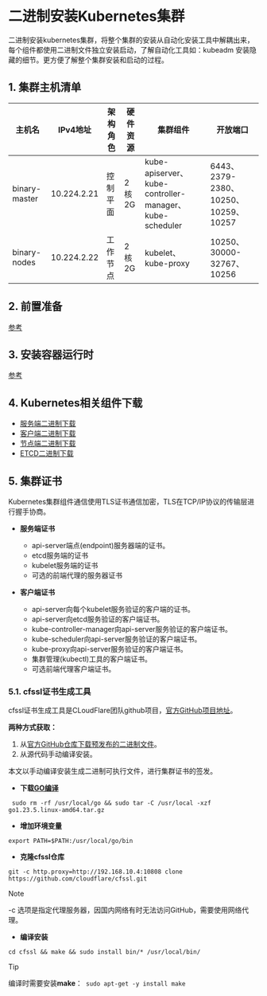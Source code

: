 # 二进制安装Kubernetes集群
二进制安装kubernetes集群，将整个集群的安装从自动化安装工具中解耦出来，每个组件都使用二进制文件独立安装启动，了解自动化工具如：kubeadm 安装隐藏的细节。更方便了解整个集群安装和启动的过程。
## 1. 集群主机清单
|主机名|IPv4地址|架构角色|硬件资源|集群组件|开放端口|
|-----|--------|-------|-------|--------|-------|
|binary-master|10.224.2.21|控制平面|2核2G|kube-apiserver、kube-controller-manager、kube-scheduler|6443、2379-2380、10250、10259、10257|
|binary-nodes|10.224.2.22|工作节点|2核2G|kubelet、kube-proxy|10250、30000-32767、10256|
## 2. 前置准备
[参考](/install/kubeadm-boot-install.md#2-前置准备)
## 3. 安装容器运行时
[参考](/install/kubeadm-boot-install.md#3-安装容器运行时)
## 4. Kubernetes相关组件下载
- [服务端二进制下载](https://dl.k8s.io/v1.32.0/kubernetes-server-linux-amd64.tar.gz)
- [客户端二进制下载](https://dl.k8s.io/v1.32.0/kubernetes-client-linux-amd64.tar.gz)
- [节点端二进制下载](https://dl.k8s.io/v1.32.0/kubernetes-node-linux-amd64.tar.gz)
- [ETCD二进制下载](https://github.com/etcd-io/etcd/releases/download/v3.5.18/etcd-v3.5.18-linux-amd64.tar.gz)
## 5. 集群证书
Kubernetes集群组件通信使用TLS证书通信加密，TLS在TCP/IP协议的传输层进行握手协商。
- **服务端证书**
    - api-server端点(endpoint)服务器端的证书。
    - etcd服务端的证书
    - kubelet服务端的证书
    - 可选的前端代理的服务器证书

- **客户端证书**
    - api-server向每个kubelet服务验证的客户端的证书。
    - api-server向etcd服务验证的客户端证书。
    - kube-controller-manager向api-server服务验证的客户端证书。
    - kube-scheduler向api-server服务验证的客户端证书。
    - kube-proxy向api-server服务验证的客户端证书。
    - 集群管理(kubectl)工具的客户端证书。
    - 可选前端代理客户端证书。

### 5.1. cfssl证书生成工具
cfssl证书生成工具是CLoudFlare团队github项目，[官方GitHub项目地址](https://github.com/cloudflare/cfssl)。

**两种方式获取：**
1. 从[官方GitHub仓库下载预发布的二进制文件](https://github.com/cloudflare/cfssl/releases)。
2. 从源代码手动编译安装。

本文以手动编译安装生成二进制可执行文件，进行集群证书的签发。

- **下载[GO编译](https://go.dev/dl/go1.23.5.linux-amd64.tar.gz)**
```
 sudo rm -rf /usr/local/go && sudo tar -C /usr/local -xzf go1.23.5.linux-amd64.tar.gz
```
- **增加环境变量**
```
export PATH=$PATH:/usr/local/go/bin
```
- **克隆cfssl仓库**
```
git -c http.proxy=http://192.168.10.4:10808 clone https://github.com/cloudflare/cfssl.git
```
> [!NOTE]
> -c 选项是指定代理服务器，因国内网络有时无法访问GitHub，需要使用网络代理。

- **编译安装**
```
cd cfssl && make && sudo install bin/* /usr/local/bin/
```
> [!TIP]
> 编译时需要安装**make**：` sudo apt-get -y install make`
